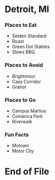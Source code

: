 # Detroit, MI

### Places to Eat
- Selden Standard
- Roast
- Green Dot Stables
- Slows BBQ

### Places to Avoid
- Brightmoor
- Cass Corridor
- Gratiot

### Places to Go
- Campus Martius
- Comerica Park
- Riverwalk

### Fun Facts
- Motown
- Motor City

# End of File
